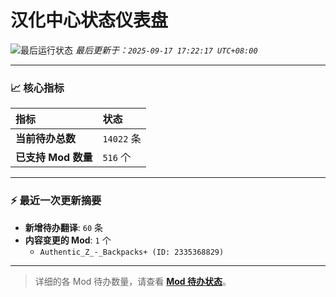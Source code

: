 # 汉化中心状态仪表盘

![最后运行状态](https://img.shields.io/badge/Last%20Run-Success-green)
*最后更新于：`2025-09-17 17:22:17 UTC+08:00`*

---

### 📈 **核心指标**

| 指标 | 状态 |
| :--- | :--- |
| **当前待办总数** | ``14022`` 条 |
| **已支持 Mod 数量** | ``516`` 个 |

---

### ⚡ **最近一次更新摘要**

*   **新增待办翻译**: `60` 条
*   **内容变更的 Mod**: `1` 个
    *   `Authentic_Z_-_Backpacks+ (ID: 2335368829)`

---

> 详细的各 Mod 待办数量，请查看 [**Mod 待办状态**](MOD_TODO_STATUS.md)。
